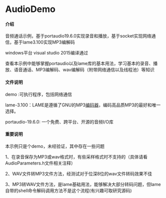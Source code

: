 # AudioDemo

#### 介绍
音频通话示例，基于portaudio19.6.0实现录音和播放，基于socket实现网络通信，基于lame3.100实现MP3编解码

windows平台 visual studio 2015编译通过

查看本示例中能够掌握portaudio以及lame库的基本用法，学习基本的录音、播放、语音通话、MP3编解码、wav编解码（附带网络通信以及线程池）等知识



#### 文件说明
demo :可执行程序，包括网络通信

lame-3.100：LAME是遵循了GNU的MP3[编码器](https://so.csdn.net/so/search?q=编码器&spm=1001.2101.3001.7020)，编码高品质MP3的最好和唯一选择。

portaudio-19.6.0:  一个免费、跨平台、开源的音频I/O库



#### 重要说明

本示例只是个demo，未经验证，其中存在一些问题

1、在录音保存为MP3或wav格式时，有些采样格式时不支持的（具体请看AudioParameters.h文件相关注释）

2、WAV文件转MP3文件方法，经测试对于位深8位的wav文件转码效果不佳

3、MP3转WAV文件方法，是lame基础用法，能够解决大部分转码问题，但lame自带的shell命令解码调用方法不是这个流程(有兴趣可取研究源码)



